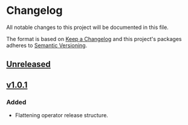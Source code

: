 # Changelog

All notable changes to this project will be documented in this file.

The format is based on [Keep a Changelog](http://keepachangelog.com/en/1.0.0/)
and this project's packages adheres to [Semantic Versioning](http://semver.org/spec/v2.0.0.html).

## [Unreleased]

## [v1.0.1]

### Added

- Flattening operator release structure.

[Unreleased]: https://github.com/giantswarm/app-operator/compare/v1.0.1..HEAD
[v1.0.1]: https://github.com/giantswarm/app-operator/releases/tag/v1.0.1
